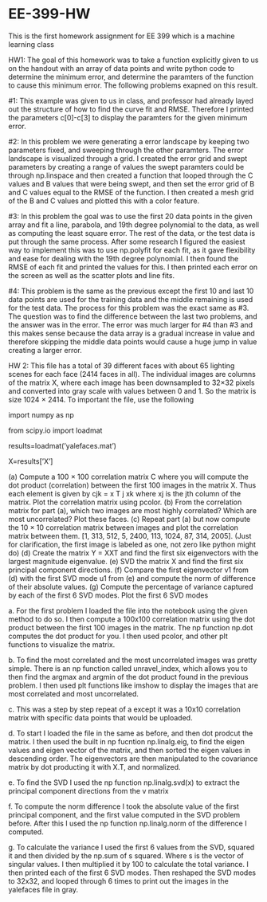 # EE-399-HW
This is the first homework assignment for EE 399 which is a machine learning class

HW1:
The goal of this homework was to take a function explicitly given to us on the handout with an array of data points and write python code to determine the minimum error,
and determine the paramters of the function to cause this minimum error. The following problems exapned on this result.

#1: This example was given to us in class, and professor had already layed out the structure of how to find the curve fit and RMSE. Therefore I printed the parameters
c[0]-c[3] to display the paramters for the given minimum error.

#2: In this problem we were generating a error landscape by keeping two parameters fixed, and sweeping through the other paramters. The 
error landscape is visualized through a grid. I created the error grid and swept parameters by creating a range of values the swept paramters could be through np.linspace
and then created a function that looped through the C values and B values that were being swept, and then set the error grid of B and C values equal to the RMSE of the 
function. I then created a mesh grid of the B and C values and plotted this with a color feature.

#3: In this problem the goal was to use the first 20 data points in the given array and fit a line, parabola, and 19th degree polynomial to the data, as well as computing
the least square error. The rest of the data, or the test data is put through the same process. After some research I figured the easiest way to implement this was to use
np.polyfit for each fit, as it gave flexibility and ease for dealing with the 19th degree polynomial. I then found the RMSE of each fit and printed the values for this.
I then printed each error on the screen as well as the scatter plots and line fits.

#4: This problem is the same as the previous except the first 10 and last 10 data points are used for the training data and the middle remaining is used for the test data.
The process for this problem was the exact same as #3. The question was to find the difference between the last two problems, and the answer was in the error. The error was
much larger for #4 than #3 and this makes sense because the data array is a gradual increase in value and therefore skipping the middle data points would cause a huge 
jump in value creating a larger error.











HW 2:
This file has a total of 39 different faces with about 65 lighting scenes for each
face (2414 faces in all). The individual images are columns of the matrix X, where each image has been downsampled to 32×32
pixels and converted into gray scale with values between 0 and 1. So the matrix is size 1024 × 2414. To important the file, use the following

import numpy as np

from scipy.io import loadmat

results=loadmat(’yalefaces.mat’)

X=results[’X’]

(a) Compute a 100 × 100 correlation matrix C where you will compute the dot product (correlation)
between the first 100 images in the matrix X. Thus each element is given by cjk = x
T
j xk where xj is
the jth column of the matrix. Plot the correlation matrix using pcolor.
(b) From the correlation matrix for part (a), which two images are most highly correlated? Which are
most uncorrelated? Plot these faces.
(c) Repeat part (a) but now compute the 10 × 10 correlation matrix between images and plot the
correlation matrix between them.
[1, 313, 512, 5, 2400, 113, 1024, 87, 314, 2005].
(Just for clarification, the first image is labeled as one, not zero like python might do)
(d) Create the matrix Y = XXT and find the first six eigenvectors with the largest magnitude eigenvalue.
(e) SVD the matrix X and find the first six principal component directions.
(f) Compare the first eigenvector v1 from (d) with the first SVD mode u1 from (e) and compute the
norm of difference of their absolute values.
(g) Compute the percentage of variance captured by each of the first 6 SVD modes. Plot the first 6
SVD modes

a. For the first problem I loaded the file into the notebook using the given method to do so. I then compute a 100x100 correlation matrix using the dot product between the first 100 images in the matrix. The np function np.dot computes the dot product for you. I then used pcolor, and other plt functions to visualize the matrix.

b. To find the most correlated and the most uncorrelated images was pretty simple. There is an np function called unravel_index, which allows you to then find the argmax and argmin of the dot product found in the previous problem. I then used plt functions like imshow to display the images that are most correlated and most uncorrelated.

c. This was a step by step repeat of a except it was a 10x10 correlation matrix with specific data points that would be uploaded.

d. To start I loaded the file in the same as before, and then dot prodcut the matrix. I then used the built in np fucntion np.linalg.eig, to find the eigen values and eigen vector of the matrix, and then sorted the eigen values in descending order. The eigenvectors are then manipulated to the covariance matrix by dot producting it with X.T, and normalized.

e. To find the SVD I used the np function np.linalg.svd(x) to extract the principal component directions from the v matrix

f. To compute the norm difference I took the absolute value of the first principal component, and the first value computed in the SVD problem before. After this I used the np function np.linalg.norm of the difference I computed.

g. To calculate the variance I used the first 6 values from the SVD, squared it and then divided by the np.sum of s squared. Where s is the vector of singular values. I then multiplied it by 100 to calculate the total variance. I then printed each of the first 6 SVD modes. Then reshaped the SVD modes to 32x32, and looped through 6 times to print out the images in the yalefaces file in gray.

